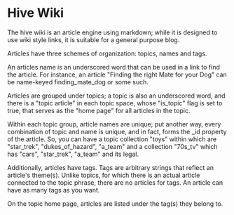 # Hive Wiki

The hive wiki is an article engine using markdown; while it is designed to use wiki style links,
it is suitable for a general purpose blog.

Articles have three schemes of organization: topics, names and tags.

An articles name is an underscored word that can be used in a link to find the article. For instance,
an article "Finding the right Mate for your Dog" can be name-keyed finding_mate_dog or some such.

Articles are grouped under topics; a topic is also an underscored word, and there is a "topic article"
in each topic space, whose "is_topic" flag is set to true, that serves as the "home page" for all
articles in the topic.

Within each topic group, article names are unique; put another way, every combination of topic and name
is unique, and in fact, forms the _id property of the article. So, you can have a topic collection "toys"
within which are "star_trek", "dukes_of_hazard", "a_team" and a collection "70s_tv" which has "cars",
"star_trek", "a_team" and its legal.

Additionally, articles have tags. Tags are arbitrary strings that reflect an article's theme(s). Unlike topics,
for which there is an actual article connected to the topic phrase, there are no articles for tags. An article can
have as many tags as you want.

On the topic home page, articles are listed under the tag(s) they belong to.